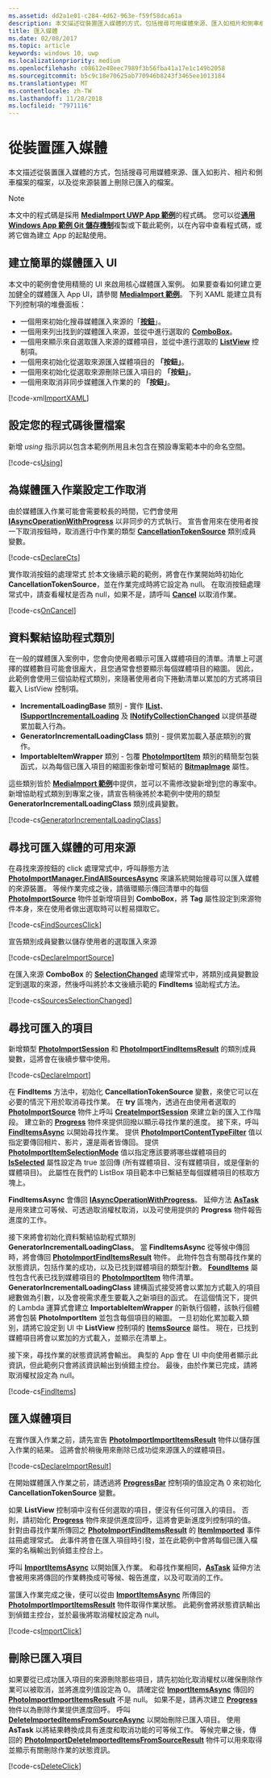 ```yaml
---
ms.assetid: dd2a1e01-c284-4d62-963e-f59f58dca61a
description: 本文描述從裝置匯入媒體的方式，包括搜尋可用媒體來源、匯入如相片和側車檔案的檔案，以及從來源裝置上刪除已匯入的檔案。
title: 匯入媒體
ms.date: 02/08/2017
ms.topic: article
keywords: windows 10, uwp
ms.localizationpriority: medium
ms.openlocfilehash: c08612e48eec7989f3b56fba41a17e1c149b2058
ms.sourcegitcommit: b5c9c18e70625ab770946b8243f3465ee1013184
ms.translationtype: MT
ms.contentlocale: zh-TW
ms.lasthandoff: 11/28/2018
ms.locfileid: "7971116"
---
```

# <a name="import-media-from-a-device"></a>從裝置匯入媒體

本文描述從裝置匯入媒體的方式，包括搜尋可用媒體來源、匯入如影片、相片和側車檔案的檔案，以及從來源裝置上刪除已匯入的檔案。

> [!NOTE] 
> 本文中的程式碼是採用 [**MediaImport UWP App 範例**](https://github.com/Microsoft/Windows-universal-samples/tree/master/Samples/MediaImport)的程式碼。 您可以從[**通用 Windows App 範例 Git 儲存機制**](https://github.com/Microsoft/Windows-universal-samples)複製或下載此範例，以在內容中查看程式碼，或將它做為建立 App 的起點使用。

## <a name="create-a-simple-media-import-ui"></a>建立簡單的媒體匯入 UI
本文中的範例會使用精簡的 UI 來啟用核心媒體匯入案例。 如果要查看如何建立更加健全的媒體匯入 App UI，請參閱 [**MediaImport 範例**](https://github.com/Microsoft/Windows-universal-samples/tree/master/Samples/MediaImport)。 下列 XAML 能建立具有下列控制項的堆疊面板：
* 一個用來初始化搜尋媒體匯入來源的「[**按鈕**](https://msdn.microsoft.com/library/windows/apps/Windows.UI.Xaml.Controls.Button)」。
* 一個用來列出找到的媒體匯入來源，並從中進行選取的 [**ComboBox**](https://msdn.microsoft.com/library/windows/apps/Windows.UI.Xaml.Controls.ComboBox)。
* 一個用來顯示來自選取匯入來源的媒體項目，並從中進行選取的 [**ListView**](https://msdn.microsoft.com/library/windows/apps/Windows.UI.Xaml.Controls.ListView) 控制項。
* 一個用來初始化從選取來源匯入媒體項目的 **「按鈕」**。
* 一個用來初始化從選取來源刪除已匯入項目的 **「按鈕」**。
* 一個用來取消非同步媒體匯入作業的的 **「按鈕」**。

[!code-xml[ImportXAML](./code/PhotoImport_Win10/cs/MainPage.xaml#SnippetImportXAML)]

## <a name="set-up-your-code-behind-file"></a>設定您的程式碼後置檔案
新增 *using* 指示詞以包含本範例所用且未包含在預設專案範本中的命名空間。

[!code-cs[Using](./code/PhotoImport_Win10/cs/MainPage.xaml.cs#SnippetUsing)]

## <a name="set-up-task-cancellation-for-media-import-operations"></a>為媒體匯入作業設定工作取消

由於媒體匯入作業可能會需要較長的時間，它們會使用 [**IAsyncOperationWithProgress**](https://msdn.microsoft.com/library/windows/apps/br206594.aspx) 以非同步的方式執行。 宣告會用來在使用者按一下取消按鈕時，取消進行中作業的類型 [**CancellationTokenSource**](https://msdn.microsoft.com/library/system.threading.cancellationtokensource) 類別成員變數。

[!code-cs[DeclareCts](./code/PhotoImport_Win10/cs/MainPage.xaml.cs#SnippetDeclareCts)]

實作取消按鈕的處理常式 於本文後續示範的範例，將會在作業開始時初始化 **CancellationTokenSource**，並在作業完成時將它設定為 null。 在取消按鈕處理常式中，請查看權杖是否為 null，如果不是，請呼叫 [**Cancel**](https://msdn.microsoft.com/library/dd321955) 以取消作業。

[!code-cs[OnCancel](./code/PhotoImport_Win10/cs/MainPage.xaml.cs#SnippetOnCancel)]

## <a name="data-binding-helper-classes"></a>資料繫結協助程式類別

在一般的媒體匯入案例中，您會向使用者顯示可匯入媒體項目的清單。清單上可選擇的媒體數目可能會很龐大，且您通常會想要顯示每個媒體項目的縮圖。 因此，此範例會使用三個協助程式類別，來隨著使用者向下捲動清單以累加的方式將項目載入 ListView 控制項。

* **IncrementalLoadingBase** 類別 - 實作 [**IList**](https://msdn.microsoft.com/library/system.collections.ilist)、[**ISupportIncrementalLoading**](https://msdn.microsoft.com/library/windows/apps/windows.ui.xaml.data.isupportincrementalloading) 及 [**INotifyCollectionChanged**](https://msdn.microsoft.com/library/windows/apps/system.collections.specialized.inotifycollectionchanged(v=vs.105).aspx) 以提供基礎累加載入行為。
* **GeneratorIncrementalLoadingClass** 類別 - 提供累加載入基底類別的實作。
* **ImportableItemWrapper** 類別 - 包覆 [**PhotoImportItem**](https://msdn.microsoft.com/library/windows/apps/Windows.Media.Import.PhotoImportItem) 類別的精簡型包裝函式，以為每個已匯入項目的縮圖影像新增可繫結的 [**BitmapImage**](https://msdn.microsoft.com/library/windows/apps/Windows.UI.Xaml.Media.Imaging.BitmapImage) 屬性。

這些類別皆於 [**MediaImport 範例**](https://github.com/Microsoft/Windows-universal-samples/tree/master/Samples/MediaImport)中提供，並可以不需修改變新增到您的專案中。 新增協助程式類別到專案之後，請宣告稍後將於本範例中使用的類型 **GeneratorIncrementalLoadingClass** 類別成員變數。

[!code-cs[GeneratorIncrementalLoadingClass](./code/PhotoImport_Win10/cs/MainPage.xaml.cs#SnippetGeneratorIncrementalLoadingClass)]


## <a name="find-available-sources-from-which-media-can-be-imported"></a>尋找可匯入媒體的可用來源

在尋找來源按鈕的 click 處理常式中，呼叫靜態方法 [**PhotoImportManager.FindAllSourcesAsync**](https://msdn.microsoft.com/library/windows/apps/Windows.Media.Import.PhotoImportManager.FindAllSourcesAsync) 來讓系統開始搜尋可以匯入媒體的來源裝置。 等候作業完成之後，請循環顯示傳回清單中的每個 [**PhotoImportSource**](https://msdn.microsoft.com/library/windows/apps/Windows.Media.Import.PhotoImportSource) 物件並新增項目到 **ComboBox**，將 **Tag** 屬性設定到來源物件本身，來在使用者做出選取時可以輕易擷取它。

[!code-cs[FindSourcesClick](./code/PhotoImport_Win10/cs/MainPage.xaml.cs#SnippetFindSourcesClick)]

宣告類別成員變數以儲存使用者的選取匯入來源

[!code-cs[DeclareImportSource](./code/PhotoImport_Win10/cs/MainPage.xaml.cs#SnippetDeclareImportSource)]

在匯入來源 **ComboBox** 的 [**SelectionChanged**](https://msdn.microsoft.com/library/windows/apps/Windows.UI.Xaml.Controls.Primitives.Selector.SelectionChanged) 處理常式中，將類別成員變數設定到選取的來源，然後呼叫將於本文後續示範的 **FindItems** 協助程式方法。 

[!code-cs[SourcesSelectionChanged](./code/PhotoImport_Win10/cs/MainPage.xaml.cs#SnippetSourcesSelectionChanged)]

## <a name="find-items-to-import"></a>尋找可匯入的項目

新增類型 [**PhotoImportSession**](https://msdn.microsoft.com/library/windows/apps/Windows.Media.Import.PhotoImportSession) 和 [**PhotoImportFindItemsResult**](https://msdn.microsoft.com/library/windows/apps/Windows.Media.Import.PhotoImportFindItemsResult) 的類別成員變數，這將會在後續步驟中使用。

[!code-cs[DeclareImport](./code/PhotoImport_Win10/cs/MainPage.xaml.cs#SnippetDeclareImport)]

在 **FindItems** 方法中，初始化 **CancellationTokenSource** 變數，來使它可以在必要的情況下用於取消尋找作業。 在 **try** 區塊內，透過在由使用者選取的 [**PhotoImportSource**](https://msdn.microsoft.com/library/windows/apps/Windows.Media.Import.PhotoImportSource) 物件上呼叫 [**CreateImportSession**](https://msdn.microsoft.com/library/windows/apps/Windows.Media.Import.PhotoImportSource.CreateImportSession) 來建立新的匯入工作階段。 建立新的 [**Progress**](https://msdn.microsoft.com/library/hh193692.aspx) 物件來提供回撥以顯示尋找作業的進度。 接下來，呼叫 **[FindItemsAsync](https://docs.microsoft.com/uwp/api/windows.media.import.photoimportsession.finditemsasync)** 以開始尋找作業。 提供 [**PhotoImportContentTypeFilter**](https://msdn.microsoft.com/library/windows/apps/Windows.Media.Import.PhotoImportContentTypeFilter) 值以指定要傳回相片、影片，還是兩者皆傳回。 提供 [**PhotoImportItemSelectionMode**](https://msdn.microsoft.com/library/windows/apps/Windows.Media.Import.PhotoImportItemSelectionMode) 值以指定應該要將哪些媒體項目的 [**IsSelected**](https://msdn.microsoft.com/library/windows/apps/Windows.Media.Import.PhotoImportItem.IsSelected) 屬性設定為 true 並回傳 (所有媒體項目、沒有媒體項目，或是僅新的媒體項目)。 此屬性在我們的 ListBox 項目範本中已繫結至每個媒體項目的核取方塊上。

**FindItemsAsync** 會傳回 [**IAsyncOperationWithProgress**](https://msdn.microsoft.com/library/windows/apps/br206594.aspx)。 延伸方法 [**AsTask**](https://msdn.microsoft.com/library/hh779750.aspx) 是用來建立可等候、可透過取消權杖取消，以及可使用提供的 **Progress** 物件報告進度的工作。

接下來將會初始化資料繫結協助程式類別 **GeneratorIncrementalLoadingClass**。 當 **FindItemsAsync** 從等候中傳回時，將會傳回 [**PhotoImportFindItemsResult**](https://msdn.microsoft.com/library/windows/apps/Windows.Media.Import.PhotoImportFindItemsResult) 物件。 此物件包含有關尋找作業的狀態資訊，包括作業的成功，以及已找到媒體項目的類型計數。 [**FoundItems**](https://msdn.microsoft.com/library/windows/apps/Windows.Media.Import.PhotoImportFindItemsResult.FoundItems) 屬性包含代表已找到媒體項目的 [**PhotoImportItem**](https://msdn.microsoft.com/library/windows/apps/Windows.Media.Import.PhotoImportItem) 物件清單。 **GeneratorIncrementalLoadingClass** 建構函式接受將會以累加方式載入的項目總數做為引數，以及會視需求產生要載入之新項目的函式。 在這個情況下，提供的 Lambda 運算式會建立 **ImportableItemWrapper** 的新執行個體，該執行個體將會包裝 **PhotoImportItem** 並包含每個項目的縮圖。 一旦初始化累加載入類別，請將它設定到 UI 中 **ListView** 控制項的 [**ItemsSource**](https://msdn.microsoft.com/library/windows/apps/Windows.UI.Xaml.Controls.ItemsControl.ItemsSource) 屬性。 現在，已找到媒體項目將會以累加的方式載入，並顯示在清單上。

接下來，尋找作業的狀態資訊將會輸出。 典型的 App 會在 UI 中向使用者顯示此資訊，但此範例只會將該資訊輸出到偵錯主控台。 最後，由於作業已完成，請將取消權杖設定為 null。

[!code-cs[FindItems](./code/PhotoImport_Win10/cs/MainPage.xaml.cs#SnippetFindItems)]

## <a name="import-media-items"></a>匯入媒體項目

在實作匯入作業之前，請先宣告 [**PhotoImportImportItemsResult**](https://msdn.microsoft.com/library/windows/apps/Windows.Media.Import.PhotoImportImportItemsResult) 物件以儲存匯入作業的結果。 這將會於稍後用來刪除已成功從來源匯入的媒體項目。

[!code-cs[DeclareImportResult](./code/PhotoImport_Win10/cs/MainPage.xaml.cs#SnippetDeclareImportResult)]

在開始媒體匯入作業之前，請透過將 [**ProgressBar**](https://msdn.microsoft.com/library/windows/apps/Windows.UI.Xaml.Controls.ProgressBar) 控制項的值設定為 0 來初始化 **CancellationTokenSource** 變數。

如果 **ListView** 控制項中沒有任何選取的項目，便沒有任何可匯入的項目。 否則，請初始化 [**Progress**](https://msdn.microsoft.com/library/hh193692.aspx) 物件來提供進度回呼，這將會更新進度列控制項的值。 針對由尋找作業所傳回之 [**PhotoImportFindItemsResult**](https://msdn.microsoft.com/library/windows/apps/Windows.Media.Import.PhotoImportFindItemsResult) 的 [**ItemImported**](https://msdn.microsoft.com/library/windows/apps/Windows.Media.Import.PhotoImportFindItemsResult.ItemImported) 事件註冊處理常式。 此事件將會在匯入項目時引發，並在此範例中會將每個已匯入檔案的名稱輸出到偵錯主控台上。

呼叫 [**ImportItemsAsync**](https://msdn.microsoft.com/library/windows/apps/Windows.Media.Import.PhotoImportFindItemsResult.ImportItemsAsync) 以開始匯入作業。 和尋找作業相同，[**AsTask**](https://msdn.microsoft.com/library/hh779750.aspx) 延伸方法會被用來將傳回的作業轉換成可等候、報告進度，以及可取消的工作。

當匯入作業完成之後，便可以從由 [**ImportItemsAsync**](https://msdn.microsoft.com/library/windows/apps/Windows.Media.Import.PhotoImportFindItemsResult.ImportItemsAsync) 所傳回的 [**PhotoImportImportItemsResult**](https://msdn.microsoft.com/library/windows/apps/Windows.Media.Import.PhotoImportImportItemsResult) 物件取得作業狀態。 此範例會將狀態資訊輸出到偵錯主控台，並於最後將取消權杖設定為 null。

[!code-cs[ImportClick](./code/PhotoImport_Win10/cs/MainPage.xaml.cs#SnippetImportClick)]

## <a name="delete-imported-items"></a>刪除已匯入項目
如果要從已成功匯入項目的來源刪除那些項目，請先初始化取消權杖以確保刪除作業可以被取消，並將進度列值設定為 0。 請確定從 [**ImportItemsAsync**](https://msdn.microsoft.com/library/windows/apps/Windows.Media.Import.PhotoImportFindItemsResult.ImportItemsAsync) 傳回的 [**PhotoImportImportItemsResult**](https://msdn.microsoft.com/library/windows/apps/Windows.Media.Import.PhotoImportImportItemsResult) 不是 null。 如果不是，請再次建立 [**Progress**](https://msdn.microsoft.com/library/hh193692.aspx) 物件以為刪除作業提供進度回呼。 呼叫 [**DeleteImportedItemsFromSourceAsync**](https://msdn.microsoft.com/library/windows/apps/Windows.Media.Import.PhotoImportImportItemsResult.DeleteImportedItemsFromSourceAsync) 以開始刪除已匯入項目。 使用 **AsTask** 以將結果轉換成具有進度和取消功能的可等候工作。 等候完畢之後，傳回的 [**PhotoImportDeleteImportedItemsFromSourceResult**](https://msdn.microsoft.com/library/windows/apps/Windows.Media.Import.PhotoImportDeleteImportedItemsFromSourceResult) 物件可以用來取得並顯示有關刪除作業的狀態資訊。

[!code-cs[DeleteClick](./code/PhotoImport_Win10/cs/MainPage.xaml.cs#SnippetDeleteClick)]








 


